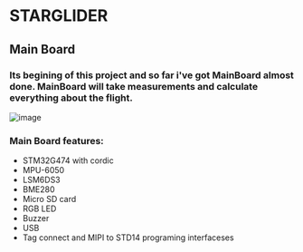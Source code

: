 # STARGLIDER
## Main Board
### Its begining of this project and so far i've got MainBoard almost done. MainBoard will take measurements and calculate everything about the flight.
![image](https://github.com/user-attachments/assets/088ab298-48d9-4e5b-b9b9-a8e928dfbec3)
### Main Board features:
- STM32G474 with cordic
- MPU-6050
- LSM6DS3
- BME280
- Micro SD card
- RGB LED
- Buzzer
- USB
- Tag connect and MIPI to STD14 programing interfaceses 



